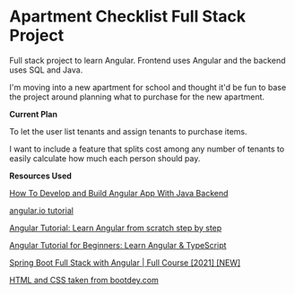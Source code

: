 # Apartment Checklist Full Stack Project
Full stack project to learn Angular. Frontend uses Angular and the backend uses SQL and Java.

I'm moving into a new apartment for school and thought it'd be fun to base the project around planning what to purchase for the new apartment.

**Current Plan**

To let the user list tenants and assign tenants to purchase items. 

I want to include a feature that splits cost among any number of tenants to easily calculate how much each person should pay.

**Resources Used**

[How To Develop and Build Angular App With Java Backend](https://medium.com/bb-tutorials-and-thoughts/how-to-develop-and-build-angular-app-with-java-backend-87fb603c6e17)

[angular.io tutorial](https://angular.io/tutorial/toh-pt0)

[Angular Tutorial: Learn Angular from scratch step by step](https://angular-templates.io/tutorials/about/learn-angular-from-scratch-step-by-step)

[Angular Tutorial for Beginners: Learn Angular & TypeScript](https://www.youtube.com/watch?v=k5E2AVpwsko)

[Spring Boot Full Stack with Angular | Full Course [2021] [NEW]](https://www.youtube.com/watch?v=Gx4iBLKLVHk)

[HTML and CSS taken from bootdey.com](https://www.bootdey.com/snippets/view/Contacts-page)
